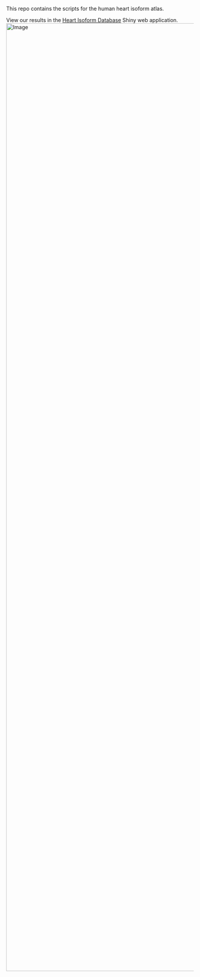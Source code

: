 This repo contains the scripts for the human heart isoform atlas.

View our results in the [Heart Isoform Database](https://gaolabtools.shinyapps.io/heart-isoform-database/) Shiny web application.
<img width="2549" alt="Image" src="https://github.com/user-attachments/assets/0ece494c-c4bb-40cd-9753-bc0374af4533" />
